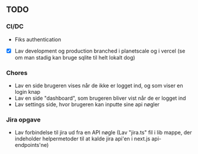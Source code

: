 ## TODO

### CI/DC
- Fiks authentication
- [X] Lav development og production branched i planetscale og i vercel (se om man stadig kan bruge sqlite til helt lokalt dog)

### Chores
- Lav en side brugeren vises når de ikke er logget ind, og som viser en login knap
- Lav en side "dashboard", som brugeren bliver vist når de er logget ind
- Lav settings side, hvor brugeren kan inputte sine api nøgler

### Jira opgave
- Lav forbindelse til jira ud fra en API nøgle (Lav "jira.ts" fil i lib mappe, der indeholder helpermetoder til at kalde jira api'en i next.js api-endpoints'ne)